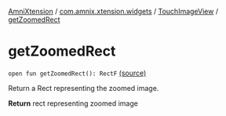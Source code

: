 [AmniXtension](../../index.md) / [com.amnix.xtension.widgets](../index.md) / [TouchImageView](index.md) / [getZoomedRect](./get-zoomed-rect.md)

# getZoomedRect

`open fun getZoomedRect(): RectF` [(source)](https://github.com/AmniX/AmniXTension/tree/master/AmniXtension/src/main/java/com/amnix/xtension/widgets/TouchImageView.java#L279)

Return a Rect representing the zoomed image.

**Return**
rect representing zoomed image

